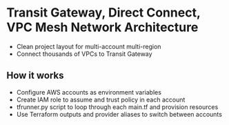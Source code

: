 # Transit Gateway, Direct Connect, VPC Mesh Network Architecture

- Clean project layout for multi-account multi-region
- Connect thousands of VPCs to Transit Gateway

## How it works 

- Configure AWS accounts as environment variables
- Create IAM role to assume and trust policy in each account 
- tfrunner.py script to loop through each main.tf and provision resources
- Use Terraform outputs and provider aliases to switch between accounts

